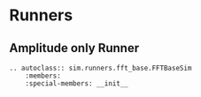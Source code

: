 # Runners

## Amplitude only Runner

```{eval-rst}
.. autoclass:: sim.runners.fft_base.FFTBaseSim
    :members:
    :special-members: __init__
```
